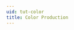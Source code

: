 ```yaml
---
uid: tut-color
title: Color Production
---
```


<div class="ui embed" data-source="youtube" data-id="4AFDXxYlQMg">
</div>